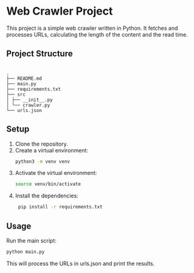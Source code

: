 # Web Crawler Project

This project is a simple web crawler written in Python. It fetches and processes URLs, calculating the length of the content and the read time.

## Project Structure

```

.
├── README.md
├── main.py
├── requirements.txt
├── src
│ ├── __init__.py
│ └── crawler.py
└── urls.json
```

## Setup

1. Clone the repository.
2. Create a virtual environment:
   ```sh
   python3 -m venv venv
   ```
3. Activate the virtual environment:
   ```sh
   source venv/bin/activate
   ```
4. Install the dependencies:
   ```sh
    pip install -r requirements.txt
   ```

## Usage

Run the main script:

```sh
python main.py
```

This will process the URLs in urls.json and print the results.
